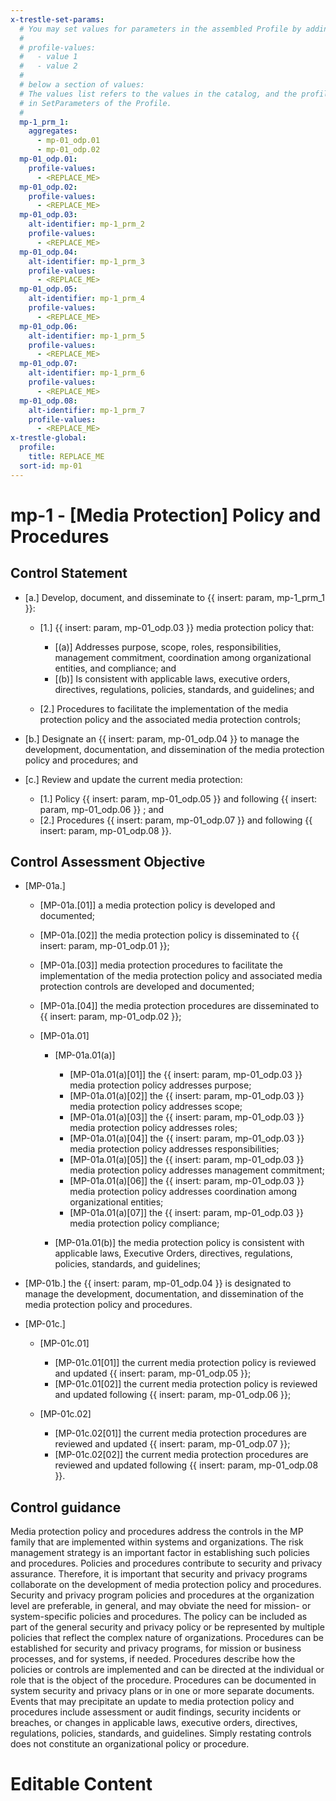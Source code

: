 ```yaml
---
x-trestle-set-params:
  # You may set values for parameters in the assembled Profile by adding
  #
  # profile-values:
  #   - value 1
  #   - value 2
  #
  # below a section of values:
  # The values list refers to the values in the catalog, and the profile-values represent values
  # in SetParameters of the Profile.
  #
  mp-1_prm_1:
    aggregates:
      - mp-01_odp.01
      - mp-01_odp.02
  mp-01_odp.01:
    profile-values:
      - <REPLACE_ME>
  mp-01_odp.02:
    profile-values:
      - <REPLACE_ME>
  mp-01_odp.03:
    alt-identifier: mp-1_prm_2
    profile-values:
      - <REPLACE_ME>
  mp-01_odp.04:
    alt-identifier: mp-1_prm_3
    profile-values:
      - <REPLACE_ME>
  mp-01_odp.05:
    alt-identifier: mp-1_prm_4
    profile-values:
      - <REPLACE_ME>
  mp-01_odp.06:
    alt-identifier: mp-1_prm_5
    profile-values:
      - <REPLACE_ME>
  mp-01_odp.07:
    alt-identifier: mp-1_prm_6
    profile-values:
      - <REPLACE_ME>
  mp-01_odp.08:
    alt-identifier: mp-1_prm_7
    profile-values:
      - <REPLACE_ME>
x-trestle-global:
  profile:
    title: REPLACE_ME
  sort-id: mp-01
---
```


# mp-1 - \[Media Protection\] Policy and Procedures

## Control Statement

- \[a.\] Develop, document, and disseminate to {{ insert: param, mp-1_prm_1 }}:

  - \[1.\] {{ insert: param, mp-01_odp.03 }} media protection policy that:

    - \[(a)\] Addresses purpose, scope, roles, responsibilities, management commitment, coordination among organizational entities, and compliance; and
    - \[(b)\] Is consistent with applicable laws, executive orders, directives, regulations, policies, standards, and guidelines; and

  - \[2.\] Procedures to facilitate the implementation of the media protection policy and the associated media protection controls;

- \[b.\] Designate an {{ insert: param, mp-01_odp.04 }} to manage the development, documentation, and dissemination of the media protection policy and procedures; and

- \[c.\] Review and update the current media protection:

  - \[1.\] Policy {{ insert: param, mp-01_odp.05 }} and following {{ insert: param, mp-01_odp.06 }} ; and
  - \[2.\] Procedures {{ insert: param, mp-01_odp.07 }} and following {{ insert: param, mp-01_odp.08 }}.

## Control Assessment Objective

- \[MP-01a.\]

  - \[MP-01a.[01]\] a media protection policy is developed and documented;
  - \[MP-01a.[02]\] the media protection policy is disseminated to {{ insert: param, mp-01_odp.01 }};
  - \[MP-01a.[03]\] media protection procedures to facilitate the implementation of the media protection policy and associated media protection controls are developed and documented;
  - \[MP-01a.[04]\] the media protection procedures are disseminated to {{ insert: param, mp-01_odp.02 }};
  - \[MP-01a.01\]

    - \[MP-01a.01(a)\]

      - \[MP-01a.01(a)[01]\] the {{ insert: param, mp-01_odp.03 }} media protection policy addresses purpose;
      - \[MP-01a.01(a)[02]\] the {{ insert: param, mp-01_odp.03 }} media protection policy addresses scope;
      - \[MP-01a.01(a)[03]\] the {{ insert: param, mp-01_odp.03 }} media protection policy addresses roles;
      - \[MP-01a.01(a)[04]\] the {{ insert: param, mp-01_odp.03 }} media protection policy addresses responsibilities;
      - \[MP-01a.01(a)[05]\] the {{ insert: param, mp-01_odp.03 }} media protection policy addresses management commitment;
      - \[MP-01a.01(a)[06]\] the {{ insert: param, mp-01_odp.03 }} media protection policy addresses coordination among organizational entities;
      - \[MP-01a.01(a)[07]\] the {{ insert: param, mp-01_odp.03 }} media protection policy compliance;

    - \[MP-01a.01(b)\] the media protection policy is consistent with applicable laws, Executive Orders, directives, regulations, policies, standards, and guidelines;

- \[MP-01b.\] the {{ insert: param, mp-01_odp.04 }} is designated to manage the development, documentation, and dissemination of the media protection policy and procedures.

- \[MP-01c.\]

  - \[MP-01c.01\]

    - \[MP-01c.01[01]\] the current media protection policy is reviewed and updated {{ insert: param, mp-01_odp.05 }}; 
    - \[MP-01c.01[02]\] the current media protection policy is reviewed and updated following {{ insert: param, mp-01_odp.06 }};

  - \[MP-01c.02\]

    - \[MP-01c.02[01]\] the current media protection procedures are reviewed and updated {{ insert: param, mp-01_odp.07 }}; 
    - \[MP-01c.02[02]\] the current media protection procedures are reviewed and updated following {{ insert: param, mp-01_odp.08 }}.

## Control guidance

Media protection policy and procedures address the controls in the MP family that are implemented within systems and organizations. The risk management strategy is an important factor in establishing such policies and procedures. Policies and procedures contribute to security and privacy assurance. Therefore, it is important that security and privacy programs collaborate on the development of media protection policy and procedures. Security and privacy program policies and procedures at the organization level are preferable, in general, and may obviate the need for mission- or system-specific policies and procedures. The policy can be included as part of the general security and privacy policy or be represented by multiple policies that reflect the complex nature of organizations. Procedures can be established for security and privacy programs, for mission or business processes, and for systems, if needed. Procedures describe how the policies or controls are implemented and can be directed at the individual or role that is the object of the procedure. Procedures can be documented in system security and privacy plans or in one or more separate documents. Events that may precipitate an update to media protection policy and procedures include assessment or audit findings, security incidents or breaches, or changes in applicable laws, executive orders, directives, regulations, policies, standards, and guidelines. Simply restating controls does not constitute an organizational policy or procedure.

# Editable Content

<!-- Make additions and edits below -->
<!-- The above represents the contents of the control as received by the profile, prior to additions. -->
<!-- If the profile makes additions to the control, they will appear below. -->
<!-- The above markdown may not be edited but you may edit the content below, and/or introduce new additions to be made by the profile. -->
<!-- If there is a yaml header at the top, parameter values may be edited. Use --set-parameters to incorporate the changes during assembly. -->
<!-- The content here will then replace what is in the profile for this control, after running profile-assemble. -->
<!-- The current profile has no added parts for this control, but you may add new ones here. -->
<!-- Each addition must have a heading either of the form ## Control my_addition_name -->
<!-- or ## Part a. (where the a. refers to one of the control statement labels.) -->
<!-- "## Control" parts are new parts added after the statement part. -->
<!-- "## Part" parts are new parts added into the top-level statement part with that label. -->
<!-- Subparts may be added with nested hash levels of the form ### My Subpart Name -->
<!-- underneath the parent ## Control or ## Part being added -->
<!-- See https://ibm.github.io/compliance-trestle/tutorials/ssp_profile_catalog_authoring/ssp_profile_catalog_authoring for guidance. -->
